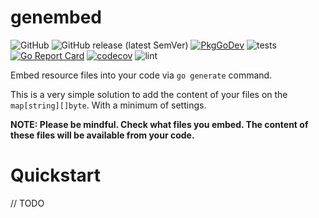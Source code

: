 # genembed

![GitHub](https://img.shields.io/github/license/gebv/genembed)
![GitHub release (latest SemVer)](https://img.shields.io/github/v/release/gebv/genembed?sort=semver)
[![PkgGoDev](https://pkg.go.dev/badge/github.com/gebv/genembed)](https://pkg.go.dev/github.com/gebv/genembed)
![tests](https://github.com/gebv/genembed/workflows/tests/badge.svg?branch=master)
[![Go Report Card](https://goreportcard.com/badge/github.com/gebv/genembed)](https://goreportcard.com/report/github.com/gebv/genembed)
[![codecov](https://codecov.io/gh/gebv/genembed/branch/master/graph/badge.svg)](https://codecov.io/gh/gebv/genembed)
![lint](https://github.com/gebv/genembed/workflows/lint/badge.svg?branch=master)

Embed resource files into your code via `go generate` command.

This is a very simple solution to add the content of your files on the `map[string][]byte`. With a minimum of settings.

**NOTE: Please be mindful. Check what files you embed. The content of these files will be available from your code.**

# Quickstart

// TODO
